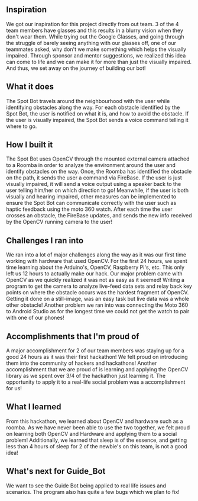 
## Inspiration
We got our inspiration for this project directly from out team. 3 of the 4 team members have glasses and this results in a blurry vision when they don't wear them. While trying out the Google Glasses, and going through the struggle of barely seeing anything with our glasses off, one of our teammates asked, why don't we make something which helps the visually impaired. Through sponsor and mentor suggestions, we realized this idea can come to life and we can make it for more than just the visually impaired. And thus, we set away on the journey of building our bot!

## What it does
The Spot Bot travels around the neighbourhood with the user while identifying obstacles along the way. For each obstacle identified by the Spot Bot, the user is notified on what it is, and how to avoid the obstacle. If the user is visually impaired, the Spot Bot sends a voice command telling it where to go.

## How I built it
The Spot Bot uses OpenCV through the mounted external camera attached to a Roomba in order to analyze the environment around the user and identify obstacles on the way. Once, the Roomba has identified the obstacle on the path, it sends the user a command via FireBase. If the user is just visually impaired, it will send a voice output using a speaker back to the user telling him/her on which direction to go! Meanwhile, if the user is both visually and hearing impaired, other measures can be implemented to ensure the Spot Bot can communicate correctly with the user such as haptic feedback using the moto 360 watch. After each time the user crosses an obstacle, the FireBase updates, and sends the new info received by the OpenCV running camera to the user!

## Challenges I ran into
We ran into a lot of major challenges along the way as it was our first time working with hardware that used OpenCV. For the first 24 hours, we spent time learning about the Arduino's, OpenCV, Raspberry Pi's, etc. This only left us 12 hours to actually make our hack. Our major problem came with OpenCV as we quickly realized it was not as easy as it seemed! Writing a program to get the camera to analyze live-feed data sets and relay back key points on where the obstacle occurs was the hardest fragment of OpenCV. Getting it done on a still-image, was an easy task but live data was a whole other obstacle! Another problem we ran into was connecting the Moto 360 to Android Studio as for the longest time we could not get the watch to pair with one of our phones!

## Accomplishments that I'm proud of
A major accomplishment for 2 of our team members was staying up for a good 24 hours as it was their first hackathon! We felt proud on introducing them into the community of hackers and hackathons! Another accomplishment that we are proud of is learning and applying the OpenCV library as we spent over 3/4 of the hackathon just learning it. The opportunity to apply it to a real-life social problem was a accomplishment for us!

## What I learned
From this hackathon, we learned about OpenCV and hardware such as a roomba. As we have never been able to use the two together, we felt proud on learning both OpenCV and Hardware and applying them to a social problem! Additionally, we learned that sleep is of the essence, and getting less than 4 hours of sleep for 2 of the newbie's on this team, is not a good idea!

## What's next for Guide_Bot
We want to see the Guide Bot being applied to real life issues and scenarios. The program also has quite a few bugs which we plan to fix!
